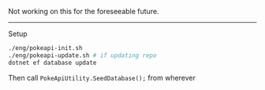 Not working on this for the foreseeable future.

---

Setup

```sh
./eng/pokeapi-init.sh
./eng/pokeapi-update.sh # if updating repo
dotnet ef database update
```

Then call `PokeApiUtility.SeedDatabase();` from wherever